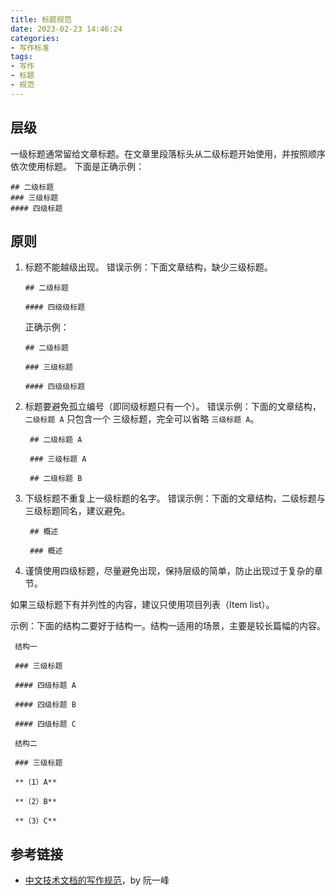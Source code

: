 ```yaml
---
title: 标题规范
date: 2023-02-23 14:46:24
categories:
- 写作标准
tags:
- 写作
- 标题
- 规范
---
```


## 层级

一级标题通常留给文章标题。在文章里段落标头从二级标题开始使用，并按照顺序依次使用标题。
下面是正确示例：

```Plain Text
## 二级标题
### 三级标题
#### 四级标题
```

## 原则

1. 标题不能越级出现。
    错误示例：下面文章结构，缺少三级标题。

    ```Plain Text
    ## 二级标题

    #### 四级级标题
    ```

    正确示例：

    ```Plain Text
    ## 二级标题

    ### 三级标题

    #### 四级级标题
    ```

2. 标题要避免孤立编号（即同级标题只有一个）。
   错误示例：下面的文章结构，`二级标题 A` 只包含一个 三级标题，完全可以省略 `三级标题 A`。

   ```Plain Text
    ## 二级标题 A

    ### 三级标题 A

    ## 二级标题 B
   ```

3. 下级标题不重复上一级标题的名字。
   错误示例：下面的文章结构，二级标题与三级标题同名，建议避免。

   ```Plain Text
    ## 概述

    ### 概述
   ```

4. 谨慎使用四级标题，尽量避免出现，保持层级的简单，防止出现过于复杂的章节。

如果三级标题下有并列性的内容，建议只使用项目列表（Item list）。

示例：下面的结构二要好于结构一。结构一适用的场景，主要是较长篇幅的内容。

   ```Plain Text
    结构一

    ### 三级标题

    #### 四级标题 A

    #### 四级标题 B

    #### 四级标题 C

    结构二

    ### 三级标题

    **（1）A**

    **（2）B**

    **（3）C**
   ```

## 参考链接

- [中文技术文档的写作规范](https://github.com/ruanyf/document-style-guide)，by 阮一峰
